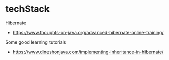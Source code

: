# techStack

Hibernate
- https://www.thoughts-on-java.org/advanced-hibernate-online-training/


Some good learning tutorials
- https://www.dineshonjava.com/implementing-inheritance-in-hibernate/
